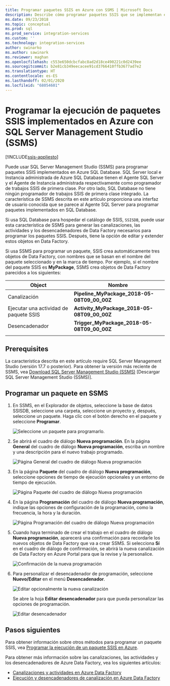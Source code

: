 ```yaml
---
title: Programar paquetes SSIS en Azure con SSMS | Microsoft Docs
description: Describe cómo programar paquetes SSIS que se implementan en Azure SQL Database usando el comando Schedule en SQL Server Management Studio (SSMS).
ms.date: 09/23/2018
ms.topic: conceptual
ms.prod: sql
ms.prod_service: integration-services
ms.custom: ''
ms.technology: integration-services
author: swinarko
ms.author: sawinark
ms.reviewer: maghan
ms.openlocfilehash: c553e650dcbcfabc8ad2d18ce490221c0d2439ee
ms.sourcegitcommit: b2e81cb349eecacee91cd3766410ffb3677ad7e2
ms.translationtype: HT
ms.contentlocale: es-ES
ms.lasthandoff: 02/01/2020
ms.locfileid: "68054601"
---
```

# <a name="schedule-the-execution-of-ssis-packages-deployed-in-azure-with-sql-server-management-studio-ssms"></a>Programar la ejecución de paquetes SSIS implementados en Azure con SQL Server Management Studio (SSMS)

[!INCLUDE[ssis-appliesto](../../includes/ssis-appliesto-ssvrpluslinux-asdb-asdw-xxx.md)]



Puede usar SQL Server Management Studio (SSMS) para programar paquetes SSIS implementados en Azure SQL Database. SQL Server local e Instancia administrada de Azure SQL Database tienen el Agente SQL Server y el Agente de Instancia administrada respectivamente como programador de trabajos SSIS de primera clase. Por otro lado, SQL Database no tiene ningún programador de trabajos SSIS de primera clase integrado. La característica de SSMS descrita en este artículo proporciona una interfaz de usuario conocida que se parece al Agente SQL Server para programar paquetes implementados en SQL Database.

Si usa SQL Database para hospedar el catálogo de SSIS, `SSISDB`, puede usar esta característica de SSMS para generar las canalizaciones, las actividades y los desencadenadores de Data Factory necesarios para programar los paquetes SSIS. Después, tiene la opción de editar y extender estos objetos en Data Factory.

Si usa SSMS para programar un paquete, SSIS crea automáticamente tres objetos de Data Factory, con nombres que se basan en el nombre del paquete seleccionado y en la marca de tiempo. Por ejemplo, si el nombre del paquete SSIS es **MyPackage**, SSMS crea objetos de Data Factory parecidos a los siguientes:

| Object | Nombre |
|---|---|
| Canalización | **Pipeline_MyPackage_2018-05-08T09_00_00Z** |
| Ejecutar una actividad de paquete SSIS | **Activity_MyPackage_2018-05-08T09_00_00Z** |
| Desencadenador | **Trigger_MyPackage_2018-05-08T09_00_00Z** |
|||

## <a name="prerequisites"></a>Prerequisites

La característica descrita en este artículo require SQL Server Management Studio (versión 17.7 o posterior). Para obtener la versión más reciente de SSMS, vea [Download SQL Server Management Studio (SSMS)](../../ssms/download-sql-server-management-studio-ssms.md) [Descargar SQL Server Management Studio (SSMS)].

## <a name="schedule-a-package-in-ssms"></a>Programar un paquete en SSMS

1. En SSMS, en el Explorador de objetos, seleccione la base de datos SSISDB, seleccione una carpeta, seleccione un proyecto y, después, seleccione un paquete. Haga clic con el botón derecho en el paquete y seleccione **Programar**.

    ![Seleccione un paquete para programarlo.](media/ssis-azure-schedule-packages-ssms/schedule-ssms-image1-schedule.png)

2. Se abrirá el cuadro de diálogo **Nueva programación**. En la página **General** del cuadro de diálogo **Nueva programación**, escriba un nombre y una descripción para el nuevo trabajo programado.

    ![Página General del cuadro de diálogo Nueva programación](media/ssis-azure-schedule-packages-ssms/schedule-ssms-image2-new-schedule.png)

3. En la página **Paquete** del cuadro de diálogo **Nueva programación**, seleccione opciones de tiempo de ejecución opcionales y un entorno de tiempo de ejecución.

    ![Página Paquete del cuadro de diálogo Nueva programación](media/ssis-azure-schedule-packages-ssms/schedule-ssms-image3-new-schedule2.png)

4. En la página **Programación** del cuadro de diálogo **Nueva programación**, indique las opciones de configuración de la programación, como la frecuencia, la hora y la duración.

    ![Página Programación del cuadro de diálogo Nueva programación](media/ssis-azure-schedule-packages-ssms/schedule-ssms-image4-new-schedule3.png)

5. Cuando haya terminado de crear el trabajo en el cuadro de diálogo **Nueva programación**, aparecerá una confirmación para recordarle los nuevos objetos de Data Factory que va a crear SSMS. Si selecciona **Sí** en el cuadro de diálogo de confirmación, se abrirá la nueva canalización de Data Factory en Azure Portal para que la revise y la personalice.

    ![Confirmación de la nueva programación](media/ssis-azure-schedule-packages-ssms/schedule-ssms-image5-confirmation.png)

6. Para personalizar el desencadenador de programación, seleccione **Nuevo/Editar** en el menú **Desencadenador**.

    ![Editar opcionalmente la nueva canalización](media/ssis-azure-schedule-packages-ssms/schedule-ssms-image6-edit.png)

    Se abre la hoja **Editar desencadenador** para que pueda personalizar las opciones de programación.

    ![Editar desencadenador](media/ssis-azure-schedule-packages-ssms/schedule-ssms-image7-edit2.png)

## <a name="next-steps"></a>Pasos siguientes

Para obtener información sobre otros métodos para programar un paquete SSIS, vea [Programar la ejecución de un paquete SSIS en Azure](ssis-azure-schedule-packages.md).

Para obtener más información sobre las canalizaciones, las actividades y los desencadenadores de Azure Data Factory, vea los siguientes artículos:
-   [Canalizaciones y actividades en Azure Data Factory](https://docs.microsoft.com/azure/data-factory/concepts-pipelines-activities)
-   [Ejecución y desencadenadores de canalización en Azure Data Factory](https://docs.microsoft.com/azure/data-factory/concepts-pipeline-execution-triggers)
